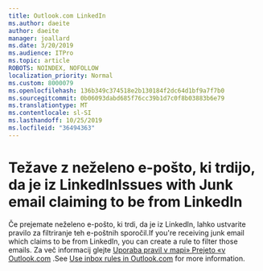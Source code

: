 ```yaml
---
title: Outlook.com LinkedIn
ms.author: daeite
author: daeite
manager: joallard
ms.date: 3/20/2019
ms.audience: ITPro
ms.topic: article
ROBOTS: NOINDEX, NOFOLLOW
localization_priority: Normal
ms.custom: 8000079
ms.openlocfilehash: 136b349c374518e2b130184f2dc64d1bf9a7f7b0
ms.sourcegitcommit: 0b06093dabd685f76cc39b1d7c0f8b03883b6e79
ms.translationtype: MT
ms.contentlocale: sl-SI
ms.lasthandoff: 10/25/2019
ms.locfileid: "36494363"
---
```

# <a name="issues-with-junk-email-claiming-to-be-from-linkedin"></a><span data-ttu-id="20e8c-102">Težave z neželeno e-pošto, ki trdijo, da je iz LinkedIn</span><span class="sxs-lookup"><span data-stu-id="20e8c-102">Issues with Junk email claiming to be from LinkedIn</span></span>

<span data-ttu-id="20e8c-103">Če prejemate neželeno e-pošto, ki trdi, da je iz LinkedIn, lahko ustvarite pravilo za filtriranje teh e-poštnih sporočil.</span><span class="sxs-lookup"><span data-stu-id="20e8c-103">If you're receiving junk email which claims to be from LinkedIn, you can create a rule to filter those emails.</span></span>
<span data-ttu-id="20e8c-104">Za več informacij glejte [Uporaba pravil v mapi» Prejeto «v Outlook.com](https://aka.ms/OutlookComInboxRules) .</span><span class="sxs-lookup"><span data-stu-id="20e8c-104">See [Use inbox rules in Outlook.com](https://aka.ms/OutlookComInboxRules) for more information.</span></span>


